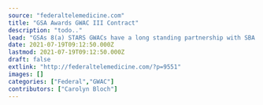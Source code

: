 ```yaml
---
source: "federaltelemedicine.com"
title: "GSA Awards GWAC III Contract"
description: "todo.."
lead: "GSAs 8(a) STARS GWACs have a long standing partnership with SBA to support 8(a) firms and also provide a way for federal agencies to deliver critical IT services while working with small, disadvantaged businesses. GSA https://www.gsa.gov, has awarded the first phase of the new 8(a) STARS III Governmentwide Acquisition Contract (GWAC) with a ceiling of ..."
date: 2021-07-19T09:12:50.000Z
lastmod: 2021-07-19T09:12:50.000Z
draft: false
extlink: "http://federaltelemedicine.com/?p=9551"
images: []
categories: ["Federal","GWAC"]
contributors: ["Carolyn Bloch"]
---
```

